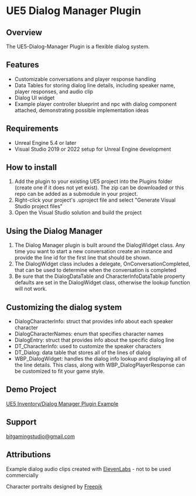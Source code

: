 # UE5 Dialog Manager Plugin

## Overview
The UE5-Dialog-Manager Plugin is a flexible dialog system.

## Features
* Customizable conversations and player response handling
* Data Tables for storing dialog line details, including speaker name, player responses, and audio clip
* Dialog UI widget
* Example player controller blueprint and npc with dialog component attached, demonstrating possible implementation ideas

## Requirements
* Unreal Engine 5.4 or later
* Visual Studio 2019 or 2022 setup for Unreal Engine development

## How to install
1. Add the plugin to your existing UE5 project into the Plugins folder (create one if it does not yet exist). The zip can be downloaded or this repo can be added as a submodule in your project.
2. Right-click your project's .uproject file and select "Generate Visual Studio project files"
3. Open the Visual Studio solution and build the project

## Using the Dialog Manager
1. The Dialog Manager plugin is built around the DialogWidget class. Any time you want to start a new conversation create an instance and provide the line id for the first line that should be shown.
2. The DialogWidget class includes a delegate, OnConversationCompleted, that can be used to determine when the conversation is completed
3. Be sure that the DialogDataTable and CharacterInfoDataTable property defaults are set in the DialogWidget class, otherwise the lookup function will not work.

## Customizing the dialog system
* DialogCharacterInfo: struct that provides info about each speaker character
* DialogCharacterNames: enum that specifies character names
* DialogEntry: struct that provides info about the specific dialog line
* DT_CharacterInfo: used to customize the speaker characters
* DT_Dialog: data table that stores all of the lines of dialog
* WBP_DialogWidget: handles the dialog info lookup and displaying all of the line details. This class, along with WBP_DialogPlayerResponse can be customized to fit your game style.

## Demo Project
[UE5 Inventory/Dialog Manager Plugin Example](https://github.com/dtb1996/UE5-Inventory-Manager-Example)

## Support
[bitgamingstudio@gmail.com](mailto:bitgamingstudio@gmail.com)

## Attributions
Example dialog audio clips created with [ElevenLabs](https://elevenlabs.io/) - not to be used commercially

Character portraits designed by [Freepik](www.freepik.com)
